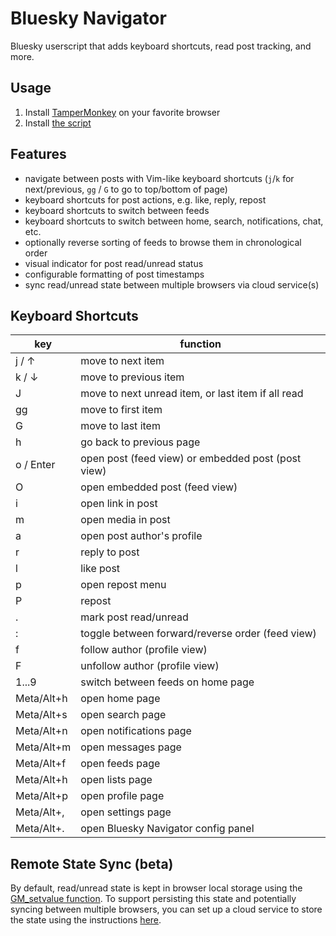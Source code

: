 Bluesky Navigator
=================

Bluesky userscript that adds keyboard shortcuts, read post tracking, and more. 


Usage
-----

1. Install [TamperMonkey](https://en.wikipedia.org/wiki/Tampermonkey) on your
   favorite browser
2. Install [the script](https://github.com/tonycpsu/bluesky-navigator/raw/refs/heads/main/bluesky-navigator.user.js)


Features
--------

- navigate between posts with Vim-like keyboard shortcuts (`j`/`k` for
  next/previous, `gg` / `G` to go to top/bottom of page)
- keyboard shortcuts for post actions, e.g. like, reply, repost
- keyboard shortcuts to switch between feeds
- keyboard shortcuts to switch between home, search, notifications, chat, etc.
- optionally reverse sorting of feeds to browse them in chronological order 
- visual indicator for post read/unread status
- configurable formatting of post timestamps
- sync read/unread state between multiple browsers via cloud service(s)


Keyboard Shortcuts
------------------

 | key         | function                                           |
 | ------------|----------------------------------------------------|
 | j / ↑       | move to next item                                  |
 | k / ↓       | move to previous item                              |
 | J           | move to next unread item, or last item if all read |
 | gg          | move to first item                                 |
 | G           | move to last item                                  |
 | h           | go back to previous page                           | 
 | o / Enter   | open post (feed view) or embedded post (post view) |
 | O           | open embedded post (feed view)                     |
 | i           | open link in post                                  |
 | m           | open media in post                                 |
 | a           | open post author's profile                         |
 | r           | reply to post                                      |
 | l           | like post                                          |
 | p           | open repost menu                                   |
 | P           | repost                                             |
 | .           | mark post read/unread                              |
 | :           | toggle between forward/reverse order (feed view)   |
 | f           | follow author (profile view)                       |
 | F           | unfollow author (profile view)                     |
 | 1...9       | switch between feeds on home page                  |
 | Meta/Alt+h  | open home page                                     |
 | Meta/Alt+s  | open search page                                   |
 | Meta/Alt+n  | open notifications page                            |
 | Meta/Alt+m  | open messages page                                 |
 | Meta/Alt+f  | open feeds page                                    |
 | Meta/Alt+h  | open lists page                                    |
 | Meta/Alt+p  | open profile page                                  |
 | Meta/Alt+,  | open settings page                                 |
 | Meta/Alt+.  | open Bluesky Navigator config panel                |


Remote State Sync (beta)
------------------------

By default, read/unread state is kept in browser local storage using the
[GM_setvalue
function](https://www.tampermonkey.net/documentation.php?locale=en#api:GM_setValue).
To support persisting this state and potentially syncing between multiple
browsers, you can set up a cloud service to store the state using the
instructions [here](doc/remote_state.md).
